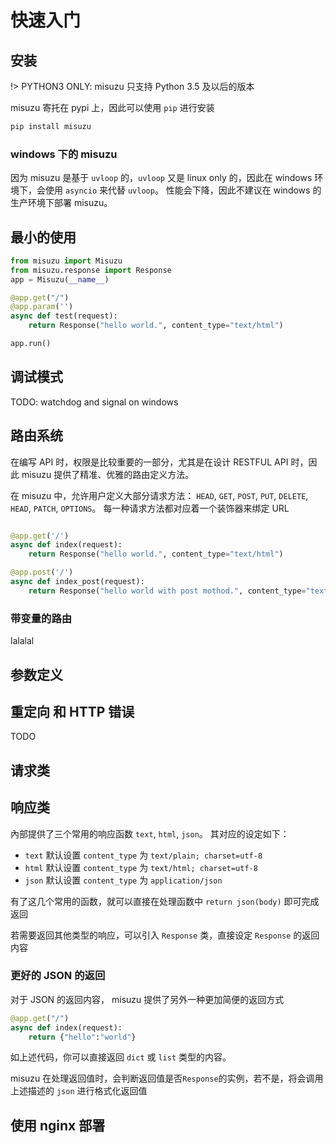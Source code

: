 # 快速入门
## 安装
!> PYTHON3 ONLY: misuzu 只支持 Python 3.5 及以后的版本

misuzu 寄托在 pypi 上，因此可以使用 `pip` 进行安装
```bash
pip install misuzu
```

### windows 下的 misuzu 
因为 misuzu 是基于 `uvloop` 的，`uvloop` 又是 linux only 的，因此在 windows 环境下，会使用 `asyncio` 来代替 `uvloop`。 性能会下降，因此不建议在 windows 的生产环境下部署 misuzu。

## 最小的使用

```python
from misuzu import Misuzu
from misuzu.response import Response
app = Misuzu(__name__)

@app.get("/")
@app.param('')
async def test(request):
    return Response("hello world.", content_type="text/html")

app.run()
```

## 调试模式
 TODO: watchdog and signal on windows

## 路由系统
在编写 API 时，权限是比较重要的一部分，尤其是在设计 RESTFUL API 时，因此 misuzu 提供了精准、优雅的路由定义方法。

在 misuzu 中，允许用户定义大部分请求方法： `HEAD`, `GET`, `POST`, `PUT`, `DELETE`, `HEAD`, `PATCH`, `OPTIONS`。 每一种请求方法都对应着一个装饰器来绑定 URL
```python

@app.get('/')
async def index(request):
    return Response("hello world.", content_type="text/html")

@app.post('/')
async def index_post(request):
    return Response("hello world with post mothod.", content_type="text/html")
```

### 带变量的路由
lalalal
## 参数定义

## 重定向 和 HTTP 错误

 TODO
## 请求类

## 响应类

內部提供了三个常用的响应函数 `text`, `html`, `json`。 其对应的设定如下：
 - `text` 默认设置 `content_type` 为 `text/plain; charset=utf-8`
 - `html` 默认设置 `content_type` 为 `text/html; charset=utf-8`
 - `json` 默认设置 `content_type` 为 `application/json`

有了这几个常用的函数，就可以直接在处理函数中 `return json(body)` 即可完成返回

若需要返回其他类型的响应，可以引入 `Response` 类，直接设定 `Response` 的返回内容

### 更好的 JSON 的返回
对于 JSON 的返回内容， misuzu 提供了另外一种更加简便的返回方式
```python
@app.get("/")
async def index(request):
    return {"hello":"world"}
```
如上述代码，你可以直接返回 `dict` 或 `list` 类型的内容。

misuzu 在处理返回值时，会判断返回值是否`Response`的实例，若不是，将会调用上述描述的 `json` 进行格式化返回值

## 使用 nginx 部署